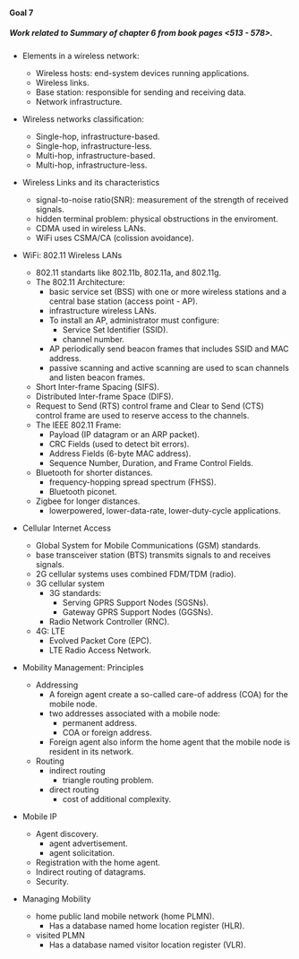 #### Goal 7
##### Work related to Summary of chapter 6 from book  pages <513 - 578>.

* Elements in a wireless network:
	- Wireless hosts: end-system devices running applications.
	- Wireless links.
	- Base station: responsible for sending and receiving data.
	- Network infrastructure.
	
* Wireless networks	classification:
	- Single-hop, infrastructure-based.
	- Single-hop, infrastructure-less.
	- Multi-hop, infrastructure-based.
	- Multi-hop, infrastructure-less.
	
* Wireless Links and its characteristics
	- signal-to-noise ratio(SNR): measurement of the strength of received signals.
	- hidden terminal problem: physical obstructions in the enviroment.		
	- CDMA used in wireless LANs.
	- WiFi uses CSMA/CA (colission avoidance).

* WiFi: 802.11 Wireless LANs
	- 802.11 standarts like 802.11b, 802.11a, and 802.11g.
	- The 802.11 Architecture:
		* basic service set (BSS) with one or more wireless stations and a central base station (access point - AP).
		* infrastructure wireless LANs.
		* To install an AP, administrator must configure:
			+ Service Set Identifier (SSID).
			+ channel number.
		* AP periodically send beacon frames that includes SSID and MAC address.
		* passive scanning and active scanning are used to scan channels and listen beacon frames.
	- Short Inter-frame Spacing (SIFS).
	- Distributed Inter-frame Space (DIFS).
	- Request to Send (RTS) control frame and Clear to Send (CTS) control frame are used to reserve access to the channels.
	- The IEEE 802.11 Frame:
		+ Payload (IP datagram or an ARP packet).
		+ CRC Fields (used to detect bit errors).
		+ Address Fields (6-byte MAC address).
		+ Sequence Number, Duration, and Frame Control Fields.
	- Bluetooth for shorter distances.
		+ frequency-hopping spread spectrum (FHSS).
		+ Bluetooth piconet.
	- Zigbee for longer distances.
		+ lowerpowered, lower-data-rate, lower-duty-cycle applications.
* Cellular Internet Access
	- Global System for Mobile Communications (GSM) standards.
	- base transceiver station (BTS) transmits signals to and receives signals.
	- 2G cellular systems uses combined FDM/TDM (radio).
	- 3G cellular system
		* 3G standards:
			+ Serving GPRS Support Nodes (SGSNs).
			+ Gateway GPRS Support Nodes (GGSNs).
		* Radio Network Controller (RNC).
	- 4G: LTE
		* Evolved Packet Core (EPC).
		* LTE Radio Access Network.
* Mobility Management: Principles 
	- Addressing
		- A foreign agent create a so-called care-of address (COA) for the mobile node.
		- two addresses associated with a mobile node:
			* permanent address.
			* COA or foreign address.
		- Foreign agent also inform the home agent that the mobile node is resident in its network.
	- Routing
		* indirect routing
			+ triangle routing problem.
		* direct routing
			+ cost of additional complexity.
* Mobile IP
	- Agent discovery.
		+ agent advertisement.
		+ agent solicitation.
	- Registration with the home agent.
	- Indirect routing of datagrams.
	- Security.
* Managing Mobility
	* home public land mobile network (home PLMN).
		- Has a database named home location register (HLR).
	* visited PLMN
		- Has a database named visitor location register (VLR).
		
	
	
